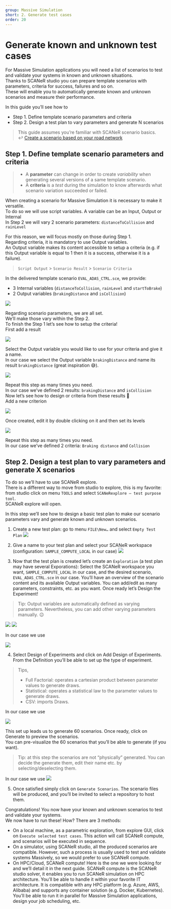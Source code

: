 ```yaml
---
group: Massive Simulation
short: 2. Generate test cases
order: 20
---
```


# Generate known and unknown test cases

For Massive Simulation applications you will need a list of scenarios to test and validate your systems in known and unknown situations.  
Thanks to SCANeR studio you can prepare template scenarios with parameters, criteria for success, failures and so on.  
These will enable you to automatically generate known and unknown scenarios and measure their performance.  

In this guide you’ll see how to
- Step 1.	Define template scenario parameters and criteria
- Step 2.	Design a test plan to vary parameters and generate N scenarios

> This guide assumes you’re familiar with SCANeR scenario basics.  
>  :leftwards_arrow_with_hook: [Create a scenario based on your road network](../HT_Create_your_first_test_case/HT_Create_your_first_test_case.md)

## Step 1. Define template scenario parameters and criteria

> * A **parameter** can change in order to create *variability* when generating several versions of a same template scenario.
> * A **criteria** is a *test* during the simulation to know afterwards what scenario variation succeeded or failed.

When creating a scenario for Massive Simulation it is necessary to make it versatile.  
To do so we will use script variables. A variable can be an Input, Output or Internal  
In Step 2 we will vary 2 scenario parameters: `distanceToCollision` and `rainLevel` 

For this reason, we will focus mostly on those during Step 1.  
Regarding criteria, it is mandatory to use Output variables.  
An Output variable makes its content accessible to setup a criteria (e.g. if this Output variable is equal to 1 then it is a success, otherwise it is a failure).
> `Script Output` > `Scenario Result` > `Scenario Criteria`

In the delivered template scenario `EVAL_ADAS_CTRL.sce`, we provide:
* 3 Internal variables (`distanceToCollision`, `rainLevel` and `startToBrake`)
* 2 Output variables (`brakingDistance` and `isCollision`)

![](./assets/Variables.png)

Regarding scenario parameters, we are all set.  
We’ll make those vary within the Step 2.  
To finish the Step 1 let’s see how to setup the criteria!  
First add a result  

![](./assets/AddResults.png)

Select the Output variable you would like to use for your criteria and give it a name.  
In our case we select the Output variable `brakingDistance` and name its result `brakingDistance` (great inspiration 😅).

![](./assets/LinkEdition.png)

Repeat this step as many times you need.  
In our case we’ve defined 2 results: `brakingDistance` and `isCollision`  
Now let’s see how to design or criteria from these results 🤔  
Add a new criterion  

![](./assets/AddCriterion.png)

Once created, edit it by double clicking on it and then set its levels  

![](./assets/EditCriterion.png)

Repeat this step as many times you need.  
In our case we’ve defined 2 criteria: `Braking distance` and `Collision`  

## Step 2. Design a test plan to vary parameters and generate X scenarios

To do so we’ll have to use SCANeR explore.  
There is a different way to move from studio to explore, this is my favorite: from studio click on menu `TOOLS` and select `SCANeRexplore – test purpose tool`.  
SCANeR explore will open. 

In this step we’ll see how to design a basic test plan to make our scenario parameters vary and generate known and unknown scenarios.  

1. Create a new test plan: go to menu `FILE\New…` and select `Empty Test Plan`
![](./assets/NewTesPlan.png)

2. Give a name to your test plan and select your SCANeR workspace (configuration: `SAMPLE_COMPUTE_LOCAL` in our case)
![](./assets/NewTesPlan2.png)

3. Now that the test plan is created let’s create an `Exploration` (a test plan may have several Exporations): Select the SCANeR workspace you want, `SAMPLE_COMPUTE_LOCAL` in our case, and the desired scenario, `EVAL_ADAS_CTRL.sce` in our case. You’ll have an overview of the scenario content and its available Output variables. You can add/edit as many parameters, constraints, etc. as you want. Once ready let’s Design the Experiment!

> Tip: Output variables are automatically defined as varying parameters. Nevertheless, you can add other varying parameters manually. 😉

![](./assets/ScenarioSelection.png)
![](./assets/NewExploration.png)

In our case we use

![](./assets/Parameters.png)

4. Select Design of Experiments and click on Add Design of Experiments. From the Definition you’ll be able to set up the type of experiment.

> Tips,
> * Full Factorial: operates a cartesian product between parameter values to generate draws.
> * Statistical: operates a statistical law to the parameter values to generate draws.
> * CSV: imports Draws.

In our case we use

![](./assets/DoE.png)

This set up leads us to generate 60 scenarios. 
Once ready, click on Generate to preview the scenarios.  
You can pre-visualize the 60 scenarios that you’ll be able to generate (if you want).  

> Tip: at this step the scenarios are not “physically” generated. You can decide the generate them, edit their name etc. by selecting/deselecting them.

In our case we use
![](./assets/DoE2.png)

5. Once satisfied simply click on `Generate Scenarios`. The scenario files will be produced,  and you’ll be invited to select a repository to host them.

Congratulations! You now have your known and unknown scenarios to test and validate your systems.  
We now have to run these! How? There are 3 methods:
* On a local machine, as a parametric exploration, from explore GUI, click on `Execute selected test cases`. This action will call SCANeR compute, and scenarios will be executed in sequence.
* On a simulator, using SCANeR studio, all the produced scenarios are compatible. However, such a process is usually used to test and validate systems Massively, so we would prefer to use SCANeR compute.
* On HPC/Cloud, SCANeR compute! Here is the one we were looking for and we’ll detail it in the next guide. SCANeR compute is the SCANeR studio solver, it enables you to run SCANeR simulation on HPC architecture. You’ll be able to handle it within your favorite IT architecture. It is compatible with any HPC platform (e.g. Azure, AWS, Alibaba) and supports any container solution (e.g. Docker, Kubernetes). You’ll be able to run it in parallel for Massive Simulation applications, design your job scheduling, etc.


